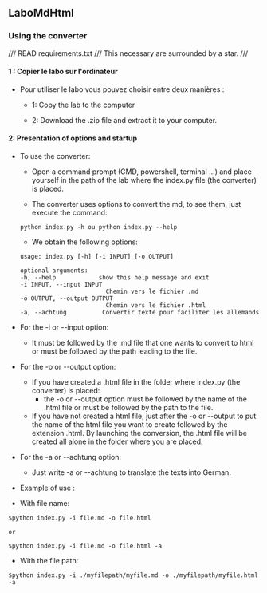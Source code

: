 ## LaboMdHtml ##

### Using the converter ###

/// READ requirements.txt /// This necessary are surrounded by a star. ///

#### 1 : Copier le labo sur l'ordinateur ####

- Pour utiliser le labo vous pouvez choisir entre deux manières :

    - 1: Copy the lab to the computer

    - 2: Download the .zip file and extract it to your computer.

#### 2: Presentation of options and startup ####

- To use the converter:

    - Open a command prompt (CMD, powershell, terminal ...) and place yourself in the path of the lab where the index.py file (the converter) is placed.

    - The converter uses options to convert the md, to see them, just execute the command:

    ```
    python index.py -h ou python index.py --help
    ```

    - We obtain the following options:

    ```
    usage: index.py [-h] [-i INPUT] [-o OUTPUT]

    optional arguments:
    -h, --help            show this help message and exit
    -i INPUT, --input INPUT
                            Chemin vers le fichier .md
    -o OUTPUT, --output OUTPUT
                            Chemin vers le fichier .html
    -a, --achtung          Convertir texte pour faciliter les allemands
    ```

- For the -i or --input option:
    - It must be followed by the .md file that one wants to convert to html or must be followed by the path leading to the file.

- For the -o or --output option:
    - If you have created a .html file in the folder where index.py (the converter) is placed:
        - the -o or --output option must be followed by the name of the .html file or must be followed by the path to the file.
    - If you have not created a html file, just after the -o or --output to put the name of the html file you want to create followed by the extension .html. By launching the conversion, the .html file will be created all alone in the folder where you are placed.

- For the -a or --achtung option:
    - Just write -a or --achtung to translate the texts into German.

- Example of use :

- With file name: 

```
$python index.py -i file.md -o file.html 
```
    or 
    
```
$python index.py -i file.md -o file.html -a
```

- With the file path:

```
$python index.py -i ./myfilepath/myfile.md -o ./myfilepath/myfile.html -a
```


